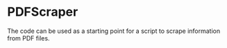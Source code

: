 # PDFScraper
The code can be used as a starting point for a script to scrape information from PDF files.
